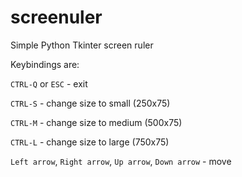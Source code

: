 # screenuler
Simple Python Tkinter screen ruler

Keybindings are:

```CTRL-Q``` or ```ESC``` - exit

```CTRL-S``` - change size to small (250x75)

```CTRL-M``` - change size to medium (500x75)

```CTRL-L``` - change size to large (750x75)

```Left arrow```, ```Right arrow```, ```Up arrow```, ```Down arrow``` - move
